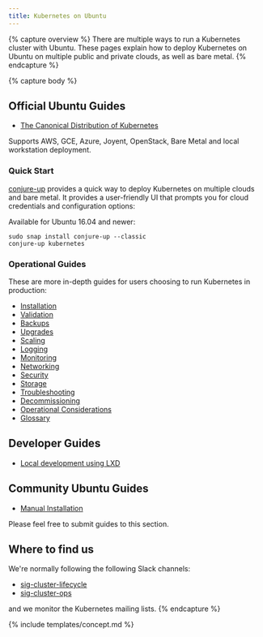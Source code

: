```yaml
---
title: Kubernetes on Ubuntu
---
```


{% capture overview %}
There are multiple ways to run a Kubernetes cluster with Ubuntu. These pages explain how to deploy Kubernetes on Ubuntu on multiple public and private clouds, as well as bare metal. 
{% endcapture %}

{% capture body %}
## Official Ubuntu Guides

- [The Canonical Distribution of Kubernetes](https://www.ubuntu.com/cloud/kubernetes)

Supports AWS, GCE, Azure, Joyent, OpenStack, Bare Metal and local workstation deployment.

### Quick Start

[conjure-up](http://conjure-up.io/) provides a quick way to deploy Kubernetes on multiple clouds and bare metal. It provides a user-friendly UI that prompts you for cloud credentials and configuration options:  

Available for Ubuntu 16.04 and newer: 

```
sudo snap install conjure-up --classic
conjure-up kubernetes
```

### Operational Guides

These are more in-depth guides for users choosing to run Kubernetes in production: 

  - [Installation](/docs/getting-started-guides/ubuntu/installation)
  - [Validation](/docs/getting-started-guides/ubuntu/validation)
  - [Backups](/docs/getting-started-guides/ubuntu/backups)
  - [Upgrades](/docs/getting-started-guides/ubuntu/upgrades)
  - [Scaling](/docs/getting-started-guides/ubuntu/scaling)
  - [Logging](/docs/getting-started-guides/ubuntu/logging)
  - [Monitoring](/docs/getting-started-guides/ubuntu/monitoring)
  - [Networking](/docs/getting-started-guides/ubuntu/networking)
  - [Security](/docs/getting-started-guides/ubuntu/security)
  - [Storage](/docs/getting-started-guides/ubuntu/storage)
  - [Troubleshooting](/docs/getting-started-guides/ubuntu/troubleshooting)
  - [Decommissioning](/docs/getting-started-guides/ubuntu/decommissioning)
  - [Operational Considerations](/docs/getting-started-guides/ubuntu/operational-considerations)
  - [Glossary](/docs/getting-started-guides/ubuntu/glossary)

## Developer Guides

  - [Local development using LXD](/docs/getting-started-guides/ubuntu/local)

## Community Ubuntu Guides

- [Manual Installation](/docs/getting-started-guides/ubuntu/manual)

Please feel free to submit guides to this section.

## Where to find us

We're normally following the following Slack channels:

- [sig-cluster-lifecycle](https://kubernetes.slack.com/messages/sig-cluster-lifecycle/)
- [sig-cluster-ops](https://kubernetes.slack.com/messages/sig-cluster-ops/)

and we monitor the Kubernetes mailing lists.
{% endcapture %}

{% include templates/concept.md %}
